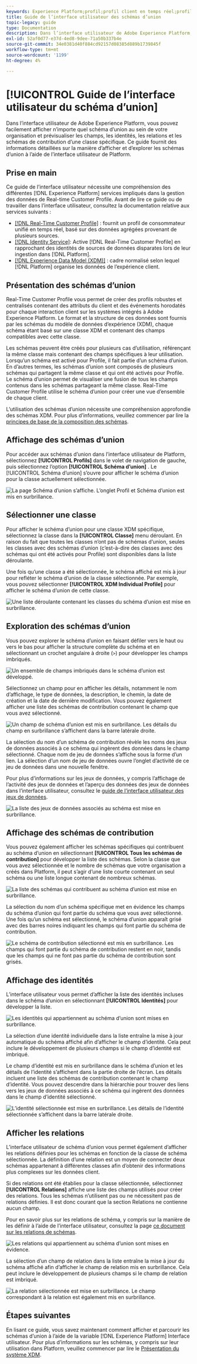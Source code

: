 ```yaml
---
keywords: Experience Platform;profil;profil client en temps réel;profil unifié;profil unifié;unifié;profil;unifié;profil;rtcp;activer le profil;activer le profil;schéma d’union;PROFIL D’UNION;profil d’union
title: Guide de l’interface utilisateur des schémas d’union
topic-legacy: guide
type: Documentation
description: Dans l’interface utilisateur de Adobe Experience Platform, vous pouvez facilement afficher n’importe quel schéma d’union au sein de votre organisation et prévisualiser les champs, les identités, les relations et les schémas de contribution d’une classe spécifique. Ce guide fournit des informations détaillées sur la manière d’afficher et d’explorer les schémas d’union à l’aide de l’interface utilisateur de Platform.
exl-id: 52af0d77-e37d-4ed8-9dee-71a50b337b4e
source-git-commit: 34e0381d40f884cd92157d08385d889b1739845f
workflow-type: tm+mt
source-wordcount: '1199'
ht-degree: 4%

---
```


# [!UICONTROL Guide de l’interface utilisateur du schéma d’union]

Dans l’interface utilisateur de Adobe Experience Platform, vous pouvez facilement afficher n’importe quel schéma d’union au sein de votre organisation et prévisualiser les champs, les identités, les relations et les schémas de contribution d’une classe spécifique. Ce guide fournit des informations détaillées sur la manière d’afficher et d’explorer les schémas d’union à l’aide de l’interface utilisateur de Platform.

## Prise en main

Ce guide de l’interface utilisateur nécessite une compréhension des différentes [!DNL Experience Platform] services impliqués dans la gestion des données de Real-time Customer Profile. Avant de lire ce guide ou de travailler dans l’interface utilisateur, consultez la documentation relative aux services suivants :

* [[!DNL Real-Time Customer Profile]](../home.md) : fournit un profil de consommateur unifié en temps réel, basé sur des données agrégées provenant de plusieurs sources.
* [[!DNL Identity Service]](../../identity-service/home.md): Active [!DNL Real-Time Customer Profile] en rapprochant des identités de sources de données disparates lors de leur ingestion dans [!DNL Platform].
* [[!DNL Experience Data Model (XDM)]](../../xdm/home.md) : cadre normalisé selon lequel [!DNL Platform] organise les données de l’expérience client.

## Présentation des schémas d’union

Real-Time Customer Profile vous permet de créer des profils robustes et centralisés contenant des attributs du client et des événements horodatés pour chaque interaction client sur les systèmes intégrés à Adobe Experience Platform. Le format et la structure de ces données sont fournis par les schémas du modèle de données d’expérience (XDM), chaque schéma étant basé sur une classe XDM et contenant des champs compatibles avec cette classe.

Les schémas peuvent être créés pour plusieurs cas d’utilisation, référençant la même classe mais contenant des champs spécifiques à leur utilisation. Lorsqu’un schéma est activé pour Profile, il fait partie d’un schéma d’union. En d’autres termes, les schémas d’union sont composés de plusieurs schémas qui partagent la même classe et qui ont été activés pour Profile. Le schéma d’union permet de visualiser une fusion de tous les champs contenus dans les schémas partageant la même classe. Real-Time Customer Profile utilise le schéma d’union pour créer une vue d’ensemble de chaque client.

L’utilisation des schémas d’union nécessite une compréhension approfondie des schémas XDM. Pour plus d’informations, veuillez commencer par lire la [principes de base de la composition des schémas](../../xdm/schema/composition.md).

## Affichage des schémas d’union

Pour accéder aux schémas d’union dans l’interface utilisateur de Platform, sélectionnez **[!UICONTROL Profils]** dans le volet de navigation de gauche, puis sélectionnez l’option **[!UICONTROL Schéma d’union]** . Le [!UICONTROL Schéma d’union] s’ouvre pour afficher le schéma d’union pour la classe actuellement sélectionnée.

![La page Schéma d’union s’affiche. L’onglet Profil et Schéma d’union est mis en surbrillance.](../images/union-schema/landing.png)

## Sélectionner une classe

Pour afficher le schéma d’union pour une classe XDM spécifique, sélectionnez la classe dans la **[!UICONTROL Classe]** menu déroulant. En raison du fait que toutes les classes n’ont pas de schémas d’union, seules les classes avec des schémas d’union (c’est-à-dire des classes avec des schémas qui ont été activés pour Profile) sont disponibles dans la liste déroulante.

Une fois qu’une classe a été sélectionnée, le schéma affiché est mis à jour pour refléter le schéma d’union de la classe sélectionnée. Par exemple, vous pouvez sélectionner **[!UICONTROL XDM Individual Profile]** pour afficher le schéma d’union de cette classe.

![Une liste déroulante contenant les classes du schéma d’union est mise en surbrillance.](../images/union-schema/class.png)

## Exploration des schémas d’union

Vous pouvez explorer le schéma d’union en faisant défiler vers le haut ou vers le bas pour afficher la structure complète du schéma et en sélectionnant un crochet angulaire à droite (`>`) pour développer les champs imbriqués.

![Un ensemble de champs imbriqués dans le schéma d’union est développé.](../images/union-schema/explore.png)

Sélectionnez un champ pour en afficher les détails, notamment le nom d’affichage, le type de données, la description, le chemin, la date de création et la date de dernière modification. Vous pouvez également afficher une liste des schémas de contribution contenant le champ que vous avez sélectionné.

![Un champ de schéma d’union est mis en surbrillance. Les détails du champ en surbrillance s’affichent dans la barre latérale droite.](../images/union-schema/explore-field.png)

La sélection du nom d’un schéma de contribution révèle les noms des jeux de données associés à ce schéma qui ingèrent des données dans le champ sélectionné. Chaque nom de jeu de données s’affiche sous la forme d’un lien. La sélection d’un nom de jeu de données ouvre l’onglet d’activité de ce jeu de données dans une nouvelle fenêtre.

Pour plus d’informations sur les jeux de données, y compris l’affichage de l’activité des jeux de données et l’aperçu des données des jeux de données dans l’interface utilisateur, consultez le [guide de l’interface utilisateur des jeux de données](../../catalog/datasets/user-guide.md).

![La liste des jeux de données associés au schéma est mise en surbrillance.](../images/union-schema/datasets.png)

## Affichage des schémas de contribution

Vous pouvez également afficher les schémas spécifiques qui contribuent au schéma d’union en sélectionnant **[!UICONTROL Tous les schémas de contribution]** pour développer la liste des schémas. Selon la classe que vous avez sélectionnée et le nombre de schémas que votre organisation a créés dans Platform, il peut s’agir d’une liste courte contenant un seul schéma ou une liste longue contenant de nombreux schémas.

![La liste des schémas qui contribuent au schéma d’union est mise en surbrillance.](../images/union-schema/contributing-schemas.png)

La sélection du nom d’un schéma spécifique met en évidence les champs du schéma d’union qui font partie du schéma que vous avez sélectionné. Une fois qu’un schéma est sélectionné, le schéma d’union apparaît grisé avec des barres noires indiquant les champs qui font partie du schéma de contribution.

![Le schéma de contribution sélectionné est mis en surbrillance. Les champs qui font partie du schéma de contribution restent en noir, tandis que les champs qui ne font pas partie du schéma de contribution sont grisés.](../images/union-schema/select-schema.png)

## Affichage des identités

L’interface utilisateur vous permet d’afficher la liste des identités incluses dans le schéma d’union en sélectionnant **[!UICONTROL Identités]** pour développer la liste.

![Les identités qui appartiennent au schéma d’union sont mises en surbrillance.](../images/union-schema/identities.png)

La sélection d’une identité individuelle dans la liste entraîne la mise à jour automatique du schéma affiché afin d’afficher le champ d’identité. Cela peut inclure le développement de plusieurs champs si le champ d’identité est imbriqué.

Le champ d’identité est mis en surbrillance dans le schéma d’union et les détails de l’identité s’affichent dans la partie droite de l’écran. Les détails incluent une liste des schémas de contribution contenant le champ d’identité. Vous pouvez descendre dans la hiérarchie pour trouver des liens vers les jeux de données associés à ce schéma qui ingèrent des données dans le champ d’identité sélectionné.

![L’identité sélectionnée est mise en surbrillance. Les détails de l’identité sélectionnée s’affichent dans la barre latérale droite.](../images/union-schema/select-identity.png)

## Afficher les relations

L’interface utilisateur de schéma d’union vous permet également d’afficher les relations définies pour les schémas en fonction de la classe de schéma sélectionnée. La définition d’une relation est un moyen de connecter deux schémas appartenant à différentes classes afin d’obtenir des informations plus complexes sur les données client.

Si des relations ont été établies pour la classe sélectionnée, sélectionnez **[!UICONTROL Relations]** affiche une liste des champs utilisés pour créer des relations. Tous les schémas n’utilisent pas ou ne nécessitent pas de relations définies. Il est donc courant que la section Relations ne contienne aucun champ.

Pour en savoir plus sur les relations de schéma, y compris sur la manière de les définir à l’aide de l’interface utilisateur, consultez la page [ce document sur les relations de schémas](../../xdm/tutorials/relationship-ui.md).

![Les relations qui appartiennent au schéma d’union sont mises en évidence.](../images/union-schema/relationships.png)

La sélection d’un champ de relation dans la liste entraîne la mise à jour du schéma affiché afin d’afficher le champ de relation mis en surbrillance. Cela peut inclure le développement de plusieurs champs si le champ de relation est imbriqué.

![La relation sélectionnée est mise en surbrillance. Le champ correspondant à la relation est également mis en surbrillance.](../images/union-schema/select-relationship.png)

## Étapes suivantes

En lisant ce guide, vous savez maintenant comment afficher et parcourir les schémas d’union à l’aide de la variable [!DNL Experience Platform] Interface utilisateur. Pour plus d’informations sur les schémas, y compris sur leur utilisation dans Platform, veuillez commencer par lire le [Présentation du système XDM](../../xdm/home.md).
